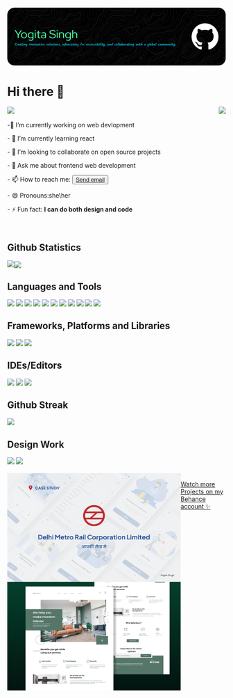 <a href="#"><img src="./github-header-image.png"></a>
<h1>Hi there 👋</h1>
<a href="#"><img src="https://komarev.com/ghpvc/?username=YogitaSingh9&color=blueviolet"></a>
<img src='https://media.giphy.com/media/L1R1tvI9svkIWwpVYr/giphy.gif' align='right'>
<p>-🔭 I’m currently working on web devlopment</p></a>
<p>- 🌱 I’m currently learning react </p></a>
<p>- 👯 I’m looking to collaborate on open source projects</p></a>
<p>- 💬 Ask me about frontend web development</p></a>
<p>- 📫 How to reach me: <button> <a href="mailto: yogitasingh14092@gmail.com">Send email</a></button></p>
<p>- 😄 Pronouns:she\her</p></a>
<p>- ⚡ Fun fact: <b>I can do both design and code</b></p></a><br>
<h2>Github Statistics</h2>
<img align="left" src="https://github-readme-stats-sigma-five.vercel.app/api?username=YogitaSingh9&show_icons=true&theme=radical">
 <a href="#"><img height=195 align="center" padding="100" src="https://github-readme-stats-sigma-five.vercel.app/api/top-langs/?username=YogitaSingh9&hide_progress=true" /></a><br>
 <h2>Languages and Tools</h2>
 <a href="#"><img src="https://img.shields.io/badge/c-%2300599C.svg?style=for-the-badge&logo=c&logoColor=white"></a>
 <a href="#"><img src="https://img.shields.io/badge/html5-%23E34F26.svg?style=for-the-badge&logo=html5&logoColor=white"></a>
 <a href="#"><img src="https://img.shields.io/badge/css3-%231572B6.svg?style=for-the-badge&logo=css3&logoColor=white"></a>
 <a href="#"><img src="https://img.shields.io/badge/javascript-%23323330.svg?style=for-the-badge&logo=javascript&logoColor=%23F7DF1E"></a>
 <a href="#"><img src="https://img.shields.io/badge/python-3670A0?style=for-the-badge&logo=python&logoColor=ffdd54"></a>
 <a href ="#"><img src="https://img.shields.io/badge/numpy-%23013243.svg?style=for-the-badge&logo=numpy&logoColor=white"></a>
 <a href="#"><img src="https://img.shields.io/badge/Matplotlib-%23ffffff.svg?style=for-the-badge&logo=Matplotlib&logoColor=black"></a>
 <a href="#"><img src="https://img.shields.io/badge/figma-%23F24E1E.svg?style=for-the-badge&logo=figma&logoColor=white"></a>
 <a href="#"><img src="https://img.shields.io/badge/Adobe%20After%20Effects-9999FF.svg?style=for-the-badge&logo=Adobe%20After%20Effects&logoColor=white"></a>
 <a href ="#"><img src="https://img.shields.io/badge/Canva-%2300C4CC.svg?&style=for-the-badge&logo=Canva&logoColor=white"></a>
 <a href="#"><img src="https://img.shields.io/badge/-Hackerrank-2EC866?style=for-the-badge&logo=HackerRank&logoColor=white"></a><br>
 <h2>Frameworks, Platforms and Libraries</h2>
 <a href="#"><img src="https://img.shields.io/badge/bootstrap-%238511FA.svg?style=for-the-badge&logo=bootstrap&logoColor=white"></a>
 <a href="#"><img src="https://img.shields.io/badge/react-%2320232a.svg?style=for-the-badge&logo=react&logoColor=%2361DAFB"></a>
 <a href="#"><img src="https://img.shields.io/badge/jquery-%230769AD.svg?style=for-the-badge&logo=jquery&logoColor=white"></a><br>
 <h2>IDEs/Editors</h2>
 <a href="#"><img src="https://img.shields.io/badge/jupyter-%23FA0F00.svg?style=for-the-badge&logo=jupyter&logoColor=white"></a>
 <a href="#"><img src="https://img.shields.io/badge/Visual%20Studio%20Code-0078d7.svg?style=for-the-badge&logo=visual-studio-code&logoColor=white"></a>
 <a href="#"><img src="https://img.shields.io/badge/pycharm-143?style=for-the-badge&logo=pycharm&logoColor=black&color=black&labelColor=green"></a><br>
<h2>Github Streak</h2>
<a href="https://git.io/streak-stats"><img src="https://streak-stats.demolab.com?user=YogitaSingh9"/></a>

<h2>Design Work </h2>
<a href="https://www.behance.net/yogitasingh9"><img src="https://img.shields.io/badge/Behance-0054F7?style=for-the-badge&logo=behance&logoColor=white"></a>
<a href="https://dribbble.com/Yogita_Singh9"><img src="https://img.shields.io/badge/Dribbble-EA4C89?style=for-the-badge&logo=dribbble&logoColor=white"></a><br><br>
<a href="https://www.behance.net/gallery/153115149/Delhi-metro-app-UX-case-study"><img src="./DMRC UIUX CASE STUDY.png" height="250px" width="400px" align="left"></a>
<a href="https://www.behance.net/gallery/145571987/LANDING-PAGE"><img src="./LANDING PAGE.png" height="250px" width=400px align ="left" margin-left="100px"></a><br>
<a href="https://www.behance.net/yogitasingh9">Watch more Projects on my Behance account ✨ </a>
<!--
**YogitaSingh9/YogitaSingh9** is a ✨ _special_ ✨ repository because its `README.md` (this file) appears on your GitHub profile.


